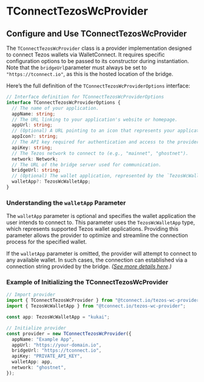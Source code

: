 # TConnectTezosWcProvider

## **Configure and Use TConnectTezosWcProvider**

The `TConnectTezosWcProvider` class is a provider implementation designed to connect Tezos wallets via WalletConnect. It requires specific configuration options to be passed to its constructor during instantiation. Note that the `bridgeUrl`parameter must always be set to `"https://tconnect.io"`, as this is the hosted location of the bridge.

Here’s the full definition of the `TConnectTezosWcProviderOptions` interface:

```typescript
// Interface definition for TConnectTezosWcProviderOptions
interface TConnectTezosWcProviderOptions {
  // The name of your application.
  appName: string;
  // The URL linking to your application's website or homepage.
  appUrl: string;
  // (Optional) A URL pointing to an icon that represents your application.
  appIcon?: string;
  // The API key required for authentication and access to the provider's services.
  apiKey: string;
  // The Tezos network to connect to (e.g., "mainnet", "ghostnet").
  network: Network;
  // The URL of the bridge server used for communication.
  bridgeUrl: string;
  // (Optional) The wallet application, represented by the `TezosWcWalletApp` type.
  walletApp?: TezosWcWalletApp;
}
```

### **Understanding the `walletApp` Parameter**

The `walletApp` parameter is optional and specifies the wallet application the user intends to connect to. This parameter uses the `TezosWcWalletApp` type, which represents supported Tezos wallet applications. Providing this parameter allows the provider to optimize and streamline the connection process for the specified wallet.

If the `walletApp` parameter is omitted, the provider will attempt to connect to any available wallet. In such cases, the connection can established via a connection string  provided by the bridge. _(_[_See more details here_](connect-via-connection-string.md)_.)_

### **Example of Initializing the TConnectTezosWcProvider**

```typescript
// Import provider
import { TConnectTezosWcProvider } from "@tconnect.io/tezos-wc-provider";
import { TezosWcWalletApp } from "@tconnect.io/tezos-wc-provider";

const app: TezosWcWalletApp = "kukai";

// Initialize provider
const provider = new TConnectTezosWcProvider({
  appName: "Example App",
  appUrl: "https://your-domain.io",
  bridgeUrl: "https://tconnect.io",
  apiKey: "PRIVATE_API_KEY",
  walletApp: app,
  network: "ghostnet",
});
```
